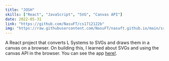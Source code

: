 ```yaml
---
title: "JOSH"
skills: ["React", "JavaScript", "SVG", "Canvas API"]
date: 2022-05-31
link: "https://github.com/NasuFT/cs1712122b"
img: "https://raw.githubusercontent.com/NasuFT/nasuft.github.io/main/src/app/assets/josh.png"
---
```


A React project that converts L Systems to SVGs and draws them in a canvas on a browser. On building this, I learned about SVGs and using the canvas API in the browser. You can see the app [here!](https://cs1712122b.vercel.app/).
